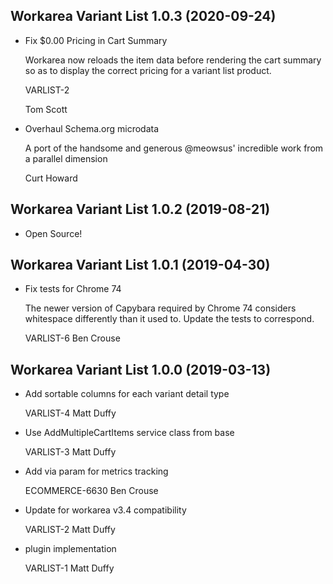 Workarea Variant List 1.0.3 (2020-09-24)
--------------------------------------------------------------------------------

*   Fix $0.00 Pricing in Cart Summary

    Workarea now reloads the item data before rendering the cart summary so
    as to display the correct pricing for a variant list product.

    VARLIST-2

    Tom Scott

*   Overhaul Schema.org microdata

    A port of the handsome and generous @meowsus' incredible work from a
    parallel dimension

    Curt Howard



Workarea Variant List 1.0.2 (2019-08-21)
--------------------------------------------------------------------------------

*   Open Source!



Workarea Variant List 1.0.1 (2019-04-30)
--------------------------------------------------------------------------------

*   Fix tests for Chrome 74

    The newer version of Capybara required by Chrome 74 considers whitespace differently than it used to. Update the tests to correspond.

    VARLIST-6
    Ben Crouse



Workarea Variant List 1.0.0 (2019-03-13)
--------------------------------------------------------------------------------

*   Add sortable columns for each variant detail type

    VARLIST-4
    Matt Duffy

*   Use AddMultipleCartItems service class from base

    VARLIST-3
    Matt Duffy

*   Add via param for metrics tracking

    ECOMMERCE-6630
    Ben Crouse

*   Update for workarea v3.4 compatibility

    VARLIST-2
    Matt Duffy

*   plugin implementation

    VARLIST-1
    Matt Duffy



